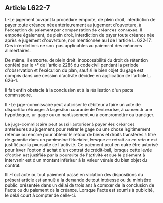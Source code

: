 Article L622-7
----
I.-Le jugement ouvrant la procédure emporte, de plein droit, interdiction de
payer toute créance née antérieurement au jugement d'ouverture, à l'exception du
paiement par compensation de créances connexes. Il emporte également, de plein
droit, interdiction de payer toute créance née après le jugement d'ouverture,
non mentionnée au I de l'article L. 622-17. Ces interdictions ne sont pas
applicables au paiement des créances alimentaires.

De même, il emporte, de plein droit, inopposabilité du droit de rétention
conféré par le 4° de l'article 2286 du code civil pendant la période
d'observation et l'exécution du plan, sauf si le bien objet du gage est compris
dans une cession d'activité décidée en application de l'article L. 626-1.

Il fait enfin obstacle à la conclusion et à la réalisation d'un pacte
commissoire.

II.-Le juge-commissaire peut autoriser le débiteur à faire un acte de
disposition étranger à la gestion courante de l'entreprise, à consentir une
hypothèque, un gage ou un nantissement ou à compromettre ou transiger.

Le juge-commissaire peut aussi l'autoriser à payer des créances antérieures au
jugement, pour retirer le gage ou une chose légitimement retenue ou encore pour
obtenir le retour de biens et droits transférés à titre de garantie dans un
patrimoine fiduciaire, lorsque ce retrait ou ce retour est justifié par la
poursuite de l'activité. Ce paiement peut en outre être autorisé pour lever
l'option d'achat d'un contrat de crédit-bail, lorsque cette levée d'option est
justifiée par la poursuite de l'activité et que le paiement à intervenir est
d'un montant inférieur à la valeur vénale du bien objet du contrat.

III.-Tout acte ou tout paiement passé en violation des dispositions du présent
article est annulé à la demande de tout intéressé ou du ministère public,
présentée dans un délai de trois ans à compter de la conclusion de l'acte ou du
paiement de la créance. Lorsque l'acte est soumis à publicité, le délai court à
compter de celle-ci.
